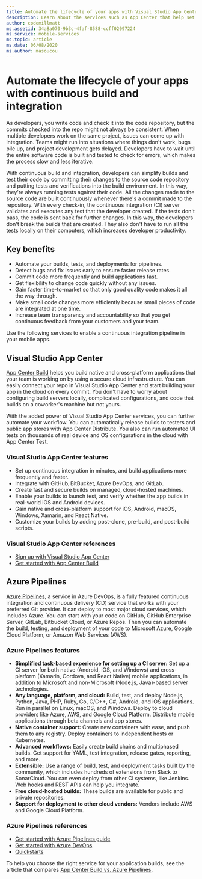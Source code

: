 ```yaml
--- 
title: Automate the lifecycle of your apps with Visual Studio App Center and Azure services
description: Learn about the services such as App Center that help set up continuous build and integration for your mobile applications.
author: codemillmatt
ms.assetid: 34a8a070-9b3c-4faf-8588-ccff02097224
ms.service: mobile-services
ms.topic: article
ms.date: 06/08/2020
ms.author: masoucou
---
```


# Automate the lifecycle of your apps with continuous build and integration

As developers, you write code and check it into the code repository, but the commits checked into the repo might not always be consistent. When multiple developers work on the same project, issues can come up with integration. Teams might run into situations where things don't work, bugs pile up, and project development gets delayed. Developers have to wait until the entire software code is built and tested to check for errors, which makes the process slow and less iterative. 

With continuous build and integration, developers can simplify builds and test their code by committing their changes to the source code repository and putting tests and verifications into the build environment. In this way, they're always running tests against their code. All the changes made to the source code are built continuously whenever there's a commit made to the repository. With every check-in, the continuous integration (CI) server validates and executes any test that the developer created. If the tests don't pass, the code is sent back for further changes. In this way, the developers don't break the builds that are created. They also don't have to run all the tests locally on their computers, which increases developer productivity. 

## Key benefits

- Automate your builds, tests, and deployments for pipelines.
- Detect bugs and fix issues early to ensure faster release rates.
- Commit code more frequently and build applications fast.
- Get flexibility to change code quickly without any issues.
- Gain faster time-to-market so that only good quality code makes it all the way through.
- Make small code changes more efficiently because small pieces of code are integrated at one time.
- Increase team transparency and accountability so that you get continuous feedback from your customers and your team.

Use the following services to enable a continuous integration pipeline in your mobile apps.

## Visual Studio App Center

[App Center Build](/appcenter/build/) helps you build native and cross-platform applications that your team is working on by using a secure cloud infrastructure. You can easily connect your repo in Visual Studio App Center and start building your app in the cloud on every commit. You don't have to worry about configuring build servers locally, complicated configurations, and code that builds on a coworker's machine but not yours.

With the added power of Visual Studio App Center services, you can further automate your workflow. You can automatically release builds to testers and public app stores with App Center Distribute. You also can run automated UI tests on thousands of real device and OS configurations in the cloud with App Center Test.

### Visual Studio App Center features

- Set up continuous integration in minutes, and build applications more frequently and faster.
- Integrate with GitHub, BitBucket, Azure DevOps, and GitLab.
- Create fast and secure builds on managed, cloud-hosted machines.
- Enable your builds to launch test, and verify whether the app builds in real-world iOS and Android devices.
- Gain native and cross-platform support for iOS, Android, macOS, Windows, Xamarin, and React Native.
- Customize your builds by adding post-clone, pre-build, and post-build scripts.

### Visual Studio App Center references

- [Sign up with Visual Studio App Center](https://appcenter.ms/signup?utm_source=Mobile%20Development%20Docs&utm_medium=Azure&utm_campaign=New%20azure%20docs)
- [Get started with App Center Build](/appcenter/build/)

## Azure Pipelines

 [Azure Pipelines](https://azure.microsoft.com/services/devops/pipelines/), a service in Azure DevOps, is a fully featured continuous integration and continuous delivery (CD) service that works with your preferred Git provider. It can deploy to most major cloud services, which includes Azure. You can start with your code on GitHub, GitHub Enterprise Server, GitLab, Bitbucket Cloud, or Azure Repos. Then you can automate the build, testing, and deployment of your code to Microsoft Azure, Google Cloud Platform, or Amazon Web Services (AWS).

### Azure Pipelines features

- **Simplified task-based experience for setting up a CI server:** Set up a CI server for both native (Android, iOS, and Windows) and cross-platform (Xamarin, Cordova, and React Native) mobile applications, in addition to Microsoft and non-Microsoft (Node.js, Java)-based server technologies.
- **Any language, platform, and cloud:** Build, test, and deploy Node.js, Python, Java, PHP, Ruby, Go, C/C++, C#, Android, and iOS applications. Run in parallel on Linux, macOS, and Windows. Deploy to cloud providers like Azure, AWS, and Google Cloud Platform. Distribute mobile applications through beta channels and app stores.
- **Native container support:** Create new containers with ease, and push them to any registry. Deploy containers to independent hosts or Kubernetes.
- **Advanced workflows:** Easily create build chains and multiphased builds. Get support for YAML, test integration, release gates, reporting, and more.
- **Extensible:** Use a range of build, test, and deployment tasks built by the community, which includes hundreds of extensions from Slack to SonarCloud. You can even deploy from other CI systems, like Jenkins. Web hooks and REST APIs can help you integrate.
- **Free cloud-hosted builds:** These builds are available for public and private repositories.
- **Support for deployment to other cloud vendors:** Vendors include AWS and Google Cloud Platform.

### Azure Pipelines references

- [Get started with Azure Pipelines guide](/azure/devops/pipelines/get-started/pipelines-get-started?view=azure-devops)
- [Get started with Azure DevOps](https://app.vsaex.visualstudio.com/signup/)
- [Quickstarts](/azure/devops/pipelines/create-first-pipeline?view=azure-devops&tabs=tfs-2018-2)

To help you choose the right service for your application builds, see the article that compares [App Center Build vs. Azure Pipelines](/appcenter/build/choose-between-services).
